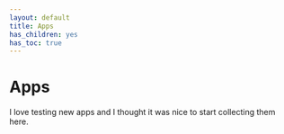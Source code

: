 ```yaml
---
layout: default
title: Apps
has_children: yes
has_toc: true
---
```


# Apps

I love testing new apps and I thought it was nice to start collecting them here.